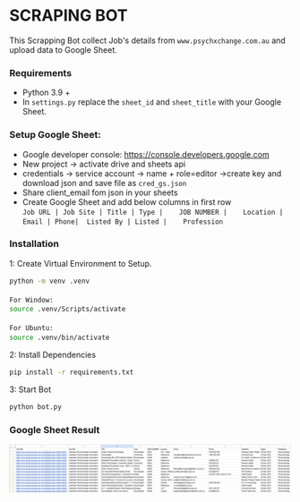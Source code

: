 # SCRAPING BOT
This Scrapping Bot collect Job's details from `www.psychxchange.com.au` and upload data to Google Sheet.


### Requirements

* Python 3.9 +
* In `settings.py` replace the `sheet_id` and `sheet_title` with your Google Sheet.

### Setup Google Sheet:
- Google developer console: https://console.developers.google.com
- New project -> activate drive and sheets api
- credentials -> service account -> name + role=editor
  ->create key and download json and save file as `cred_gs.json`
- Share client_email fom json in your sheets
- Create Google Sheet and add below columns in first row <br>
`Job URL | Job Site | Title | Type |	JOB NUMBER |	Location |	Email |	Phone|	Listed By |	Listed |	Profession`

### Installation
1: Create Virtual Environment to Setup.
```bash
python -m venv .venv

For Window:
source .venv/Scripts/activate

For Ubuntu:
source .venv/bin/activate
```

2: Install Dependencies

```bash
pip install -r requirements.txt
```

3: Start Bot
```bash
python bot.py
```

### Google Sheet Result

![alt text](./googlesheet_output.png)